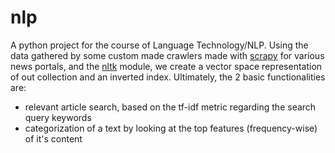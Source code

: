# nlp
A python project for the course of Language Technology/NLP. Using the data gathered by some custom made crawlers made with [scrapy](https://scrapy.org/) for various news portals, and the [nltk](https://www.nltk.org/) module, we create a vector space representation of out collection and an inverted index. Ultimately, the 2 basic functionalities are:  
* relevant article search, based on the tf-idf metric regarding the search query keywords
* categorization of a text by looking at the top features (frequency-wise) of it's content
